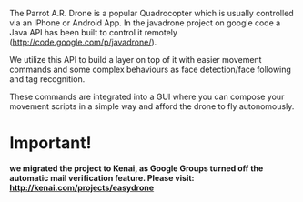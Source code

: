The Parrot A.R. Drone is a popular Quadrocopter which is usually controlled via an IPhone or Android App. In the javadrone project on google code a Java API has been built to control it remotely (http://code.google.com/p/javadrone/).

We utilize this API to build a layer on top of it with easier movement commands and some complex behaviours as face detection/face following and tag recognition.

These commands are integrated into a GUI where you can compose your movement scripts in a simple way and afford the drone to fly autonomously.

# Important! #
**we migrated the project to Kenai, as Google Groups turned off the automatic mail verification feature. Please visit: http://kenai.com/projects/easydrone**